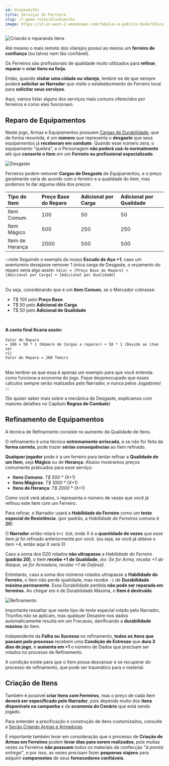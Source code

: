```yaml
---
id: blacksmiths
title: Serviços do Ferreiro
slug: /7-game-rules/blacksmiths
image: https://s3.us-west-2.amazonaws.com/fabulas-e-goblins-book/%5Cvscode%5C0e89efdb-69a9-4b93-8699-98111c3c1150.jpg
---
```


![Criando e reparando itens](https://s3.us-west-2.amazonaws.com/fabulas-e-goblins-book/%5Cvscode%5C0e89efdb-69a9-4b93-8699-98111c3c1150.jpg)

Até mesmo o mais remoto dos vilarejos possui ao menos um **ferreiro de confiança** (ou talvez nem tão confiável).

Os Ferreiros são profissionais de qualidade muito utilizados para **refinar**, **reparar** e **criar itens na forja**.

Então, quando **visitar uma cidade ou vilarejo**, lembre-se de que sempre poderá **solicitar ao Narrador** que visite o estabelecimento do Ferreiro local para **solicitar seus serviços**.

Aqui, vamos listar alguns dos serviços mais comuns oferecidos por ferreiros e como eles funcionam.

## Reparo de Equipamentos

Neste jogo, Armas e Equipamentos possuem [Cargas de Durabilidade](/docs/9-combat-rules/durability), que de forma resumida, é um **número** que representa o **desgaste** que seus equipamentos já **receberam em combate**. Quando esse número zera, o equipamento "quebra", e o Personagem **não poderá usá-lo normalmente** até que **conserte o item** em um **Ferreiro ou profissional especializado**.

![Desgaste](https://s3.us-west-2.amazonaws.com/fabulas-e-goblins-book/%5Cvscode%5C2be3b19b-cca2-4e08-9012-b31d7164eaaa.jpg)

Ferreiros podem remover **Cargas de Desgaste** de Equipamentos, e o preço geralmente varia de acordo com o ferreiro e a qualidade do item, mas podemos te dar alguma idéia dos preços:

| Tipo do Item    | Preço Base do Reparo | Adicional por Carga | Adicional por Qualidade |
|:----------------|:---------------------|:--------------------|:------------------------|
| Item Comum      | 100                  | 50                  | 50                      |
| Item Mágico     | 500                  | 250                 | 250                     |
| Item de Herança | 2000                 | 500                 | 500                     |

:::note
Seguindo o exemplo do nosso <b>Escudo de Aço +1</b>, caso um aventureiro desejasse remover 1 única carga de Desgaste, o orçamento do reparo seria algo assim:
<code>Valor = [Preço Base do Reparo] + [Adicional por Carga] + [Adicional por Qualidade]</code>
<br/><br/>

Ou seja, considerando que é um <b>Item Comum</b>, se o Mercador cobrasse:

<ul>
  <li>T$ 100 pelo <b>Preço Base</b>.</li>
  <li>T$ 50 pelo <b>Adicional de Carga</b></li>
  <li>T$ 50 pelo <b>Adicional de Qualidade</b></li>
</ul>
<br/>

<b>A conta final ficaria assim:</b>
<br/><br/>
<code>Valor do Reparo = 100 + 50 * 1 (Número de Cargas a reparar) + 50 * 1 (Devido ao item ser +1)</code>
<br/>
<code>Valor do Reparo = 200 Temirs</code>
<br/><br/>

Mas lembre-se que essa é apenas um exemplo para que você entenda como funciona a economia do jogo. Fique despreocupado que esses cálculos sempre serão realizados pelo Narrador, e nunca pelos Jogadores!
:::

(Se quiser saber mais sobre a mecânica de Desgaste, explicamos com maiores detalhes no Capítulo **Regras de Combate**)

## Refinamento de Equipamentos

A técnica de Refinamento consiste no aumento da Qualidade de Itens.

O refinamento é uma técnica **extremamente arriscada**, e se não for feita da **forma correta**, pode trazer **sérias consequências** ao Item refinado.

**Qualquer jogador** pode ir a um ferreiro para tentar refinar a **Qualidade de um Item**, seja **Mágico** ou de **Herança**. Abaixo mostramos preços comumente praticados para esse serviço:

- **Itens Comuns**: *T$ 500* * (X+1)
- **Itens Mágicos**: *T$ 1000* * (X+1)
- **Itens de Herança**: *T$ 2000* * (X+1)

Como você verá abaixo, `X` representa o número de vezes que você já refinou este item com um Ferreiro.

Para refinar, o Narrador usará a **Habilidade do Ferreiro** como um **teste especial de Resistência**. (por padrão, a *Habilidade de Ferreiros* comuns é **20**)

O **Narrador** então rolará <code>X+1 D20</code>, onde X é a **quantidade de vezes** que esse item já foi refinado anteriormente por você. (ou seja, se você já obteve o item +4, então aqui X será 0)

Caso a soma dos D20 rolados **não ultrapasse** a *Habilidade do Ferreiro* **(padrão 20)**, o Item **recebe +1 de Qualidade**, *(ex: Se for Arma, recebe +1 de Ataque, se for Armadura, recebe +1 de Defesa).*

Entretanto, caso a soma dos números rolados ultrapasse a **Habilidade do Ferreiro**, o Item não perde qualidade, mas recebe `-1` de **Durabilidade máxima permanente**. Essa Durabilidade perdida **não pode ser reparada em ferreiros**. Ao chegar em `0` de Durabilidade Máxima, o **Item é destruído**.

![Refinamento](https://s3.us-west-2.amazonaws.com/fabulas-e-goblins-book/%5Cvscode%5C470982cd-217c-4ab1-9c47-99239cbdcf03.jpg)

Importante ressaltar que neste tipo de teste especial rolado pelo Narrador, Triunfos não se aplicam, mas qualquer Desastre nos dados automaticamente resulta em um Fracasso, danificando a **durabilidade máxima** do Item.

Independente da **Falha ou Sucesso** no refinamento, **todos os itens que passam pelo processo** recebem uma **Condição de Estresse** que **dura 3 dias de jogo**, e **aumenta em +1** o número de Dados que precisam ser rolados no processo de Refinamento.

A condição existe para que o Item possa descansar e se recuperar do processo de refinamento, que pode ser traumático para o material.

## Criação de Itens

Também é possível **criar itens com Ferreiros**, mas o preço de cada item **deverá ser especificado pelo Narrador**, pois depende muito dos **itens disponíveis na campanha** e da **economia do Cenário** que está sendo jogado.

Para entender a precificação e construção de itens customizados, consulte a [Seção Criando Armas e Armaduras](/docs/10-the-guide/create-custom-equipments).

É importante também levar em consideração que o processo de **Criação de Armas em Ferreiros** podem **levar dias para serem realizados**, pois muitas vezes os Ferreiros **não possuem** todos os materiais de confecção *"à pronta entrega"*, e por isso, as vezes precisam fazer **pequenas viajens** para adquirir **componentes** de seus **fornecedores confiáveis**.
